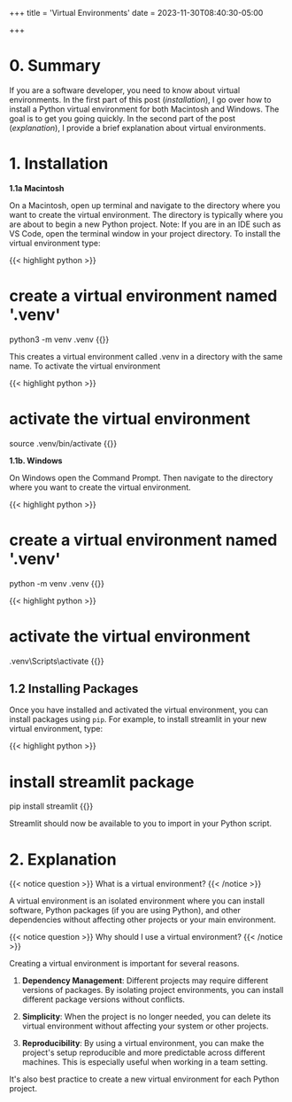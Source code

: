 +++
title = 'Virtual Environments'
date = 2023-11-30T08:40:30-05:00

+++

# 0. Summary
If you are a software developer, you need to know about virtual environments. In the first part of this post (*installation*), I go over how to install a Python virtual environment for both Macintosh and Windows. The goal is to get you going quickly. In the second part of the post (*explanation*), I provide a brief explanation about virtual environments.

# 1. Installation 

**1.1a Macintosh**

On a Macintosh, open up terminal and navigate to the directory where you want to create the virtual environment. The directory is typically where you are about to begin a new Python project. Note: If you are in an IDE such as VS Code, open the terminal window in your project directory. To install the virtual environment type:

{{< highlight python >}}
# create a virtual environment named '.venv'
python3 -m venv .venv
{{</highlight >}}

This creates a virtual environment called .venv in a directory with the same name. To activate the virtual environment

{{< highlight python >}}
# activate the virtual environment
source .venv/bin/activate
{{</highlight >}}

**1.1b. Windows**

On Windows open the Command Prompt. Then navigate to the directory where you want to create the virtual environment.

{{< highlight python >}}
# create a virtual environment named '.venv'
python -m venv .venv
{{</highlight >}}

{{< highlight python >}}
# activate the virtual environment
.venv\Scripts\activate
{{</highlight >}}



## 1.2 Installing Packages

Once you have installed and activated the virtual environment, you can install packages using ``pip``. For example, to install streamlit in your new virtual environment, type:

{{< highlight python >}}
# install streamlit package
pip install streamlit
{{</highlight >}}

Streamlit should now be available to you to import in your Python script.


# 2. Explanation

{{< notice question >}}
What is a virtual environment?
{{< /notice >}}

A virtual environment is an isolated environment where you can install software, Python packages (if you are using Python), and other dependencies without affecting other projects or your main environment. 

{{< notice question >}}
Why should I use a virtual environment?
{{< /notice >}}

Creating a virtual environment is important for several reasons. 

1. **Dependency Management**: Different projects may require different versions of packages. By isolating project environments, you can install different package versions without conflicts.

2. **Simplicity**: When the project is no longer needed, you can delete its virtual environment without affecting your system or other projects.

3. **Reproducibility**: By using a virtual environment, you can make the project's setup reproducible and more predictable across different machines. This is especially useful when working in a team setting.

It's also best practice to create a new virtual environment for each Python project.
